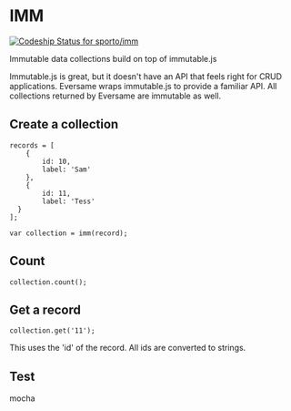 IMM
========

[ ![Codeship Status for sporto/imm](https://www.codeship.io/projects/c6ea6970-2eac-0132-d151-0605b547a2e8/status)](https://www.codeship.io/projects/39398)

Immutable data collections build on top of immutable.js

Immutable.js is great, but it doesn't have an API that feels right for CRUD applications. Eversame wraps immutable.js to provide a familiar API.
All collections returned by Eversame are immutable as well.

Create a collection
-----------------

	records = [
		{
			id: 10,
			label: 'Sam'
		},
		{
			id: 11,
			label: 'Tess'
	  }
	];

	var collection = imm(record);

Count
-----

	collection.count();

Get a record
------------

	collection.get('11');

This uses the 'id' of the record. All ids are converted to strings.

Test
----

  mocha
